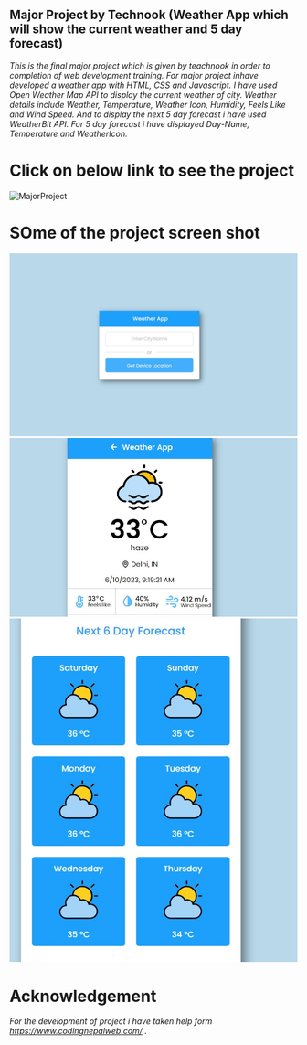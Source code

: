## Major Project by Technook (Weather App which will show the current weather and 5 day forecast)

_This is the final major project which is given by teachnook in order to completion of web development training. For major project inhave developed a weather app with HTML, CSS and Javascript. I have used Open Weather Map API to display the current weather of city. Weather details include Weather, Temperature, Weather Icon, Humidity, Feels Like and Wind Speed. And to display the next 5 day forecast i have used WeatherBit API. For 5 day forecast i have displayed Day-Name, Temperature and WeatherIcon._

# Click on below link to see the project

![MajorProject](https://major-project-teachnook.netlify.app/)

# SOme of the project screen shot

![Image1](./Assets/Image1.jpg)
![Image2](./Assets/Image2.jpg)
![Image3](./Assets/Image3.jpg)

# Acknowledgement

_For the development of project i have taken help form https://www.codingnepalweb.com/ ._
